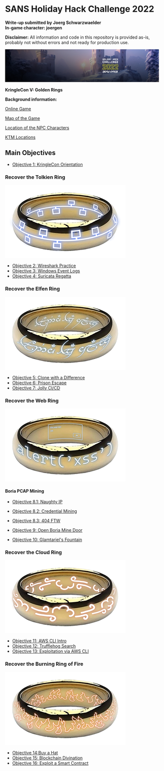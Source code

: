 # SANS Holiday Hack Challenge 2022
**Write-up submitted by Joerg Schwarzwaelder**  
**In-game character: joergen**

**Disclaimer:** All information and code in this repository is provided as-is, probably not without errors and not ready for production use.

![HHC2022 Logo](https://github.com/joergschwarzwaelder/hhc2022/blob/main/images/hhc2022-logo.jpg) 

**KringleCon V: Golden Rings**

**Background information:**


[Online Game](https://2022.kringlecon.com/)

[Map of the Game](https://github.com/joergschwarzwaelder/hhc2022/blob/main/Map.md)

[Location of the NPC Characters](https://github.com/joergschwarzwaelder/hhc2022/blob/main/NPC%20Directory.md)

[KTM Locations](https://github.com/joergschwarzwaelder/hhc2022/blob/main/KTM%20Locations.md)

## Main Objectives

 - [Objective 1: KringleCon Orientation](https://github.com/joergschwarzwaelder/hhc2022/tree/main/Objective-1)
### Recover the Tolkien Ring
![The Tolkien Ring](https://github.com/joergschwarzwaelder/hhc2022/blob/main/images/tolkien_ring.png)
  - [Objective 2: Wireshark Practice](https://github.com/joergschwarzwaelder/hhc2022/tree/main/Objective-2)
 - [Objective 3: Windows Event Logs](https://github.com/joergschwarzwaelder/hhc2022/tree/main/Objective-3)
  - [Objective 4: Suricata Regatta](https://github.com/joergschwarzwaelder/hhc2022/tree/main/Objective-4)
### Recover the Elfen Ring
![The Tolkien Ring](https://github.com/joergschwarzwaelder/hhc2022/blob/main/images/elfen_ring.png)
  - [Objective 5: Clone with a Difference](https://github.com/joergschwarzwaelder/hhc2022/tree/main/Objective-5)
  - [Objective 6: Prison Escape](https://github.com/joergschwarzwaelder/hhc2022/tree/main/Objective-6)
  - [Objective 7: Jolly CI/CD](https://github.com/joergschwarzwaelder/hhc2022/tree/main/Objective-7)
### Recover the Web Ring 
 ![The Web Ring](https://github.com/joergschwarzwaelder/hhc2022/blob/main/images/web_ring.png)
#### Boria PCAP Mining
  - [Objective 8.1: Naughty IP](https://github.com/joergschwarzwaelder/hhc2022/tree/main/Objective-8.1)
  - [Objective 8.2: Credential Mining](https://github.com/joergschwarzwaelder/hhc2022/tree/main/Objective-8.2)
  - [Objective 8.3: 404 FTW](https://github.com/joergschwarzwaelder/hhc2022/tree/main/Objective-8.3)

  - [Objective 9: Open Boria Mine Door](https://github.com/joergschwarzwaelder/hhc2022/tree/main/Objective-9)
  - [Objective 10: Glamtariel's Fountain](https://github.com/joergschwarzwaelder/hhc2022/tree/main/Objective-10)
### Recover the Cloud Ring
![The Cloud Ring](https://github.com/joergschwarzwaelder/hhc2022/blob/main/images/cloud_ring.png)
  - [Objective 11: AWS CLI Intro](https://github.com/joergschwarzwaelder/hhc2022/tree/main/Objective-11)
  - [Objective 12: Trufflehog Search](https://github.com/joergschwarzwaelder/hhc2022/tree/main/Objective-12)
  - [Objective 13: Exploitation via AWS CLI](https://github.com/joergschwarzwaelder/hhc2022/tree/main/Objective-13)
### Recover the Burning Ring of Fire
 ![The Burning Ring of Fire](https://github.com/joergschwarzwaelder/hhc2022/blob/main/images/brof.png)
  - [Objective 14:Buy a Hat](https://github.com/joergschwarzwaelder/hhc2022/tree/main/Objective-14)
  - [Objective 15: Blockchain Divination](https://github.com/joergschwarzwaelder/hhc2022/tree/main/Objective-15)
  - [Objective 16: Exploit a Smart Contract](https://github.com/joergschwarzwaelder/hhc2022/tree/main/Objective-16)

